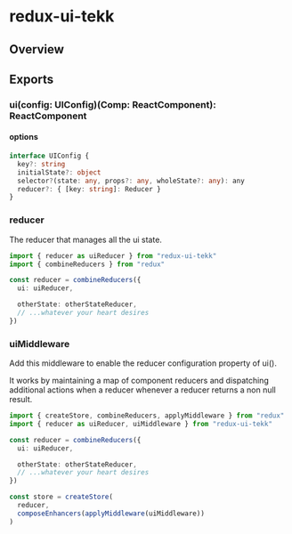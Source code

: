 # redux-ui-tekk

## Overview

## Exports

### ui(config: UIConfig)(Comp: ReactComponent): ReactComponent

#### options

```typescript
interface UIConfig {
  key?: string
  initialState?: object
  selector?(state: any, props?: any, wholeState?: any): any
  reducer?: { [key: string]: Reducer }
}
```

### reducer

The reducer that manages all the ui state.

```typescript
import { reducer as uiReducer } from "redux-ui-tekk"
import { combineReducers } from "redux"

const reducer = combineReducers({
  ui: uiReducer,

  otherState: otherStateReducer,
  // ...whatever your heart desires
})
```

### uiMiddleware

Add this middleware to enable the reducer configuration property of ui().

It works by maintaining a map of component reducers and dispatching additional actions when a reducer whenever a reducer returns a non null result.

```typescript
import { createStore, combineReducers, applyMiddleware } from "redux"
import { reducer as uiReducer, uiMiddleware } from "redux-ui-tekk"

const reducer = combineReducers({
  ui: uiReducer,

  otherState: otherStateReducer,
  // ...whatever your heart desires
})

const store = createStore(
  reducer,
  composeEnhancers(applyMiddleware(uiMiddleware))
)
```
